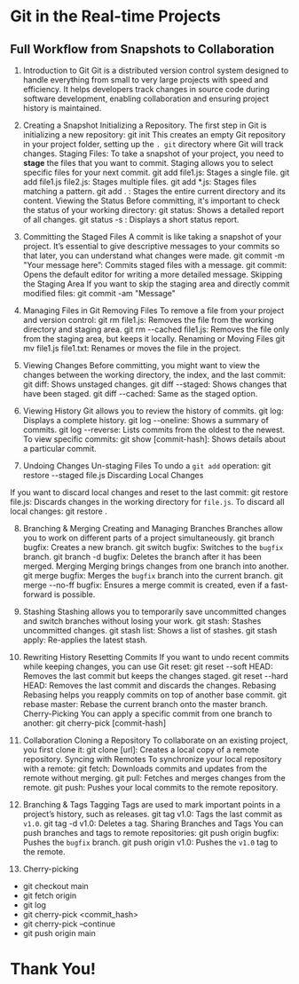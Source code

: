 # Git in the Real-time Projects
## Full Workflow from Snapshots to Collaboration
1. Introduction to Git
Git is a distributed version control system designed to handle everything from small to very large projects with speed and efficiency. It helps developers track changes in source code during software development, enabling collaboration and ensuring project history is maintained.
2. Creating a Snapshot
 Initializing a Repository. The first step in Git is initializing a new repository:
git init
This creates an empty Git repository in your project folder, setting up the `. git` directory where Git will track changes.
Staging Files: To take a snapshot of your project, you need to **stage** the files that you want to commit. Staging allows you to select specific files for your next commit.
git add file1.js: Stages a single file.
git add file1.js file2.js: Stages multiple files.
git add *.js: Stages files matching a pattern.
git add . : Stages the entire current directory and its content.
Viewing the Status
Before committing, it's important to check the status of your working directory:
git status: Shows a detailed report of all changes.
git status -s : Displays a short status report.

3. Committing the Staged Files
A commit is like taking a snapshot of your project. It’s essential to give descriptive messages to your commits so that later, you can understand what changes were made.
git commit -m "Your message here”: Commits staged files with a message.
git commit: Opens the default editor for writing a more detailed message.
Skipping the Staging Area
If you want to skip the staging area and directly commit modified files:
git commit -am "Message"

4. Managing Files in Git
Removing Files
To remove a file from your project and version control:
git rm file1.js: Removes the file from the working directory and staging area.
git rm --cached file1.js: Removes the file only from the staging area, but keeps it locally.
Renaming or Moving Files
git mv file1.js file1.txt: Renames or moves the file in the project.

5. Viewing Changes
Before committing, you might want to view the changes between the working directory, the index, and the last commit:
git diff: Shows unstaged changes.
git diff --staged: Shows changes that have been staged.
git diff --cached: Same as the staged option.

6. Viewing History
Git allows you to review the history of commits.
git log: Displays a complete history.
git log --oneline: Shows a summary of commits.
git log --reverse: Lists commits from the oldest to the newest.
To view specific commits:
git show [commit-hash]: Shows details about a particular commit.

7. Undoing Changes
Un-staging Files
To undo a `git add` operation:
git restore --staged file.js
Discarding Local Changes

If you want to discard local changes and reset to the last commit:
git restore file.js: Discards changes in the working directory for `file.js`.
To discard all local changes:
git restore .

8. Branching & Merging
Creating and Managing Branches
Branches allow you to work on different parts of a project simultaneously.
git branch bugfix: Creates a new branch.
git switch bugfix: Switches to the `bugfix` branch.
git branch -d bugfix: Deletes the branch after it has been merged.
Merging
Merging brings changes from one branch into another.
git merge bugfix: Merges the `bugfix` branch into the current branch.
git merge --no-ff bugfix: Ensures a merge commit is created, even if a fast-forward is possible.

9. Stashing
Stashing allows you to temporarily save uncommitted changes and switch branches without losing your work.
git stash: Stashes uncommitted changes.
git stash list: Shows a list of stashes.
git stash apply: Re-applies the latest stash.
10. Rewriting History
Resetting Commits
If you want to undo recent commits while keeping changes, you can use Git reset:
git reset --soft HEAD: Removes the last commit but keeps the changes staged.
git reset --hard HEAD: Removes the last commit and discards the changes.
Rebasing
Rebasing helps you reapply commits on top of another base commit.
git rebase master: Rebase the current branch onto the master branch.
Cherry-Picking
You can apply a specific commit from one branch to another:
git cherry-pick [commit-hash]

11. Collaboration
Cloning a Repository
To collaborate on an existing project, you first clone it:
git clone [url]: Creates a local copy of a remote repository.
Syncing with Remotes
To synchronize your local repository with a remote:
git fetch: Downloads commits and updates from the remote without merging.
git pull: Fetches and merges changes from the remote.
git push: Pushes your local commits to the remote repository.

12. Branching & Tags
Tagging
Tags are used to mark important points in a project’s history, such as releases.
git tag v1.0: Tags the last commit as `v1.0`.
git tag -d v1.0: Deletes a tag.
Sharing Branches and Tags
You can push branches and tags to remote repositories:
git push origin bugfix: Pushes the `bugfix` branch.
git push origin v1.0: Pushes the `v1.0` tag to the remote.

13. Cherry-picking
- git checkout main
- git fetch origin
- git log
- git cherry-pick <commit_hash>
- git cherry-pick –continue
- git push origin main

# Thank You!
